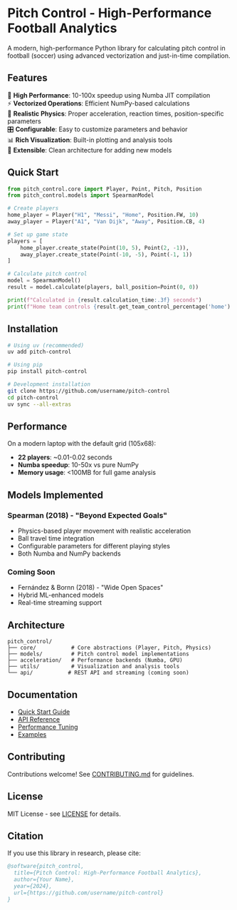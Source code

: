# Pitch Control - High-Performance Football Analytics

A modern, high-performance Python library for calculating pitch control in football (soccer) using advanced vectorization and just-in-time compilation.

## Features

🚀 **High Performance**: 10-100x speedup using Numba JIT compilation  
⚡ **Vectorized Operations**: Efficient NumPy-based calculations  
🧠 **Realistic Physics**: Proper acceleration, reaction times, position-specific parameters  
🎛️ **Configurable**: Easy to customize parameters and behavior  
📊 **Rich Visualization**: Built-in plotting and analysis tools  
🔧 **Extensible**: Clean architecture for adding new models  

## Quick Start

```python
from pitch_control.core import Player, Point, Pitch, Position
from pitch_control.models import SpearmanModel

# Create players
home_player = Player("H1", "Messi", "Home", Position.FW, 10)
away_player = Player("A1", "Van Dijk", "Away", Position.CB, 4)

# Set up game state  
players = [
    home_player.create_state(Point(10, 5), Point(2, -1)),
    away_player.create_state(Point(-10, -5), Point(-1, 1))
]

# Calculate pitch control
model = SpearmanModel()
result = model.calculate(players, ball_position=Point(0, 0))

print(f"Calculated in {result.calculation_time:.3f} seconds")
print(f"Home team controls {result.get_team_control_percentage('home'):.1f}% of pitch")
```

## Installation

```bash
# Using uv (recommended)
uv add pitch-control

# Using pip
pip install pitch-control

# Development installation
git clone https://github.com/username/pitch-control
cd pitch-control
uv sync --all-extras
```

## Performance

On a modern laptop with the default grid (105x68):

- **22 players**: ~0.01-0.02 seconds  
- **Numba speedup**: 10-50x vs pure NumPy
- **Memory usage**: <100MB for full game analysis

## Models Implemented

### Spearman (2018) - "Beyond Expected Goals"
- Physics-based player movement with realistic acceleration
- Ball travel time integration
- Configurable parameters for different playing styles
- Both Numba and NumPy backends

### Coming Soon
- Fernández & Bornn (2018) - "Wide Open Spaces"
- Hybrid ML-enhanced models
- Real-time streaming support

## Architecture

```
pitch_control/
├── core/           # Core abstractions (Player, Pitch, Physics)
├── models/         # Pitch control model implementations  
├── acceleration/   # Performance backends (Numba, GPU)
├── utils/          # Visualization and analysis tools
└── api/           # REST API and streaming (coming soon)
```

## Documentation

- [Quick Start Guide](docs/quickstart.md)
- [API Reference](docs/api.md) 
- [Performance Tuning](docs/performance.md)
- [Examples](examples/)

## Contributing

Contributions welcome! See [CONTRIBUTING.md](CONTRIBUTING.md) for guidelines.

## License

MIT License - see [LICENSE](LICENSE) for details.

## Citation

If you use this library in research, please cite:

```bibtex
@software{pitch_control,
  title={Pitch Control: High-Performance Football Analytics},
  author={Your Name},
  year={2024},
  url={https://github.com/username/pitch-control}
}
```